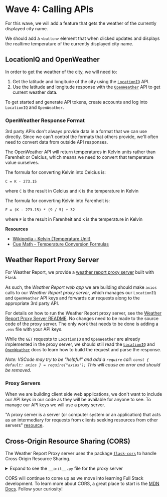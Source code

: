 # Wave 4: Calling APIs

For this wave, we will add a feature that gets the weather of the currently displayed city name. 

We should add a `<button>` element that when clicked updates and displays the realtime temperature of the currently displayed city name.

## LocationIQ and OpenWeather

In order to get the weather of the city, we will need to:
1. Get the latitude and longitude of the city using the [`LocationIQ`](https://locationiq.com/docs) API. 
2. Use the latitude and longitude response with the [`OpenWeather`](https://openweathermap.org/api/one-call-api) API to get current weather data. 

To get started and generate API tokens, create accounts and log into `LocationIQ` and `OpenWeather`.

### OpenWeather Response Format

3rd party APIs don't always provide data in a format that we can use directly. Since we can't control the formats that others provide, we'll often need to convert data from outside API responses.

The OpenWeather API will return temperatures in Kelvin units rather than Farenheit or Celcius, which means we need to convert that temperature value ourselves. 

The formula for converting Kelvin into Celcius is:
```
C = K - 273.15
```
where `C` is the result in Celcius and `K` is the temperature in Kelvin

The formula for converting Kelvin into Farenheit is:
```
F = (K - 273.15) * (9 / 5) + 32
```
where `F` is the result in Farenheit and `K` is the temperature in Kelvin

**Resources**
- [Wikipedia - Kelvin (Temperature Unit)](https://en.wikipedia.org/wiki/Kelvin)
- [Cue Math - Temperature Conversion Formulas](https://www.cuemath.com/temperature-conversion-formulas/)

## Weather Report Proxy Server

For Weather Report, we provide a [weather report proxy server](https://github.com/adaGold/weather-report-proxy-server) built with Flask. 

As such, the *Weather Report web app* we are building should make `axios` calls to our *Weather Report proxy server*, which manages our `LocationIQ` and `OpenWeather` API keys and forwards our requests along to the appropriate 3rd party API. 

For details on how to run the Weather Report proxy server, see the [Weather Report Proxy Server README](https://github.com/adaGold/weather-report-proxy-server). No changes need to be made to the source code of the proxy server. The only work that needs to be done is adding a `.env` file with your API keys.

While the `GET` requests to `LocationIQ` and `OpenWeather` are already implemented in the proxy server, we should still read the [`LocationIQ`](https://locationiq.com/docs) and [`OpenWeather`](https://openweathermap.org/api/one-call-api) docs to learn how to build the request and parse the response.

*Note: VSCode may try to be "helpful" and add a `require` call: `const { default: axios } = require("axios");` This will cause an error and should be removed.*

### Proxy Servers

When we are building client side web applications, we don't want to include our API keys in our code as they will be available for anyone to see. To manage our API keys we will use a proxy server.

"A proxy server is a server (or computer system or an application) that acts as an intermediary for requests from clients seeking resources from other servers" [resource](https://medium.com/system-design-blog/what-is-proxy-server-a05b99bf686a#:~:text=A%20proxy%20server%20is%20a,seeking%20resources%20from%20other%20servers). 

## Cross-Origin Resource Sharing (CORS)

The Weather Report Proxy server uses the package [`flask-cors`](https://flask-cors.readthedocs.io/en/latest/) to handle Cross Origin Resource Sharing.

<details>
    <summary>Expand to see the <code>__init__.py</code> file for the proxy server</summary>

```python
from flask import Flask
from flask_cors import CORS


def create_app(test_config=None):
    app = Flask(__name__)
    CORS(app)
    app.config['CORS_HEADERS'] = 'Content-Type'

    from .routes import proxy_bp
    app.register_blueprint(proxy_bp)

    return 
```

</details>

CORS will continue to come up as we move into learning Full Stack development. To learn more about CORS, a great place to start is the [MDN Docs](https://developer.mozilla.org/en-US/docs/Web/HTTP/CORS). Follow your curiosity!
